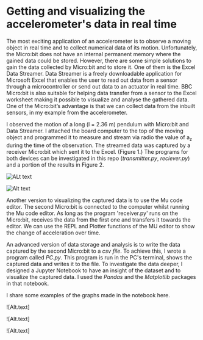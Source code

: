 # Getting and visualizing the accelerometer's data in real time

The most exciting application of an accelerometer is to observe a moving object in real time and to collect numerical data of its motion. Unfortunately, the Micro:bit does not have an internal permanent memory where the gained data could be stored. However, there are some simple solutions to gain the data collected by Micro:bit and to store it. One of them is the Excel Data Streamer. Data Streamer is a freely downloadable application for Microsoft Excel that enables the user to read out data from a sensor through a microcontroller or send out data to an actuator in real time. BBC Micro:bit is also suitable for helping data transfer from a sensor to the Excel worksheet making it possible to visualize and analyse the gathered data. One of the Micro:bit’s advantage is that we can collect data from the inbuilt sensors, in my example from the accelerometer.

I observed the motion of a long (l = 2.36 m) pendulum with Micro:bit and Data Streamer. I attached the board computer to the top of the moving object and programmed it to measure and stream via radio the value of a<sub>z</sub> during the time of the observation. The streamed data was captured by a receiver Micro:bit which sent it to the Excel. (Figure 1.) The programs for both devices can be investigated in this repo (*transmitter.py*, *reciever.py*) and a portion of the results in Figure 2.

![ALt text](https://github.com/tmattila77/Microbit-projects/blob/main/Getting%20accelerometer%20data%20in%20real%20time/Figure1.png "Figure1")

![Alt text](https://github.com/tmattila77/Microbit-projects/blob/main/Getting%20accelerometer%20data%20in%20real%20time/Figure2.JPG "Figure2")

Another version to visualizing the captured data is to use the Mu code editor. The second Micro:bit is connected to the computer whilst running the Mu code editor. As long as the program 'receiver.py' runs on the Micro:bit, receives the data from the first one and transfers it towards the editor. We can use the REPL and Plotter functions of the MU editor to show the change of acceleration over time.

An advanced version of data storage and analysis is to write the data captured by the second Micro:bit to a *csv file*. To achieve this, I wrote a program called *PC.py*. This program is run in the PC's terminal, shows the captured data and writes it to the file. To investigate the data deeper, I designed a Jupyter Notebook to have an insight of the dataset and to visualize the captured data. I used the *Pandas* and the *Matplotlib* packages in that notebook.

I share some examples of the graphs made in the notebook here.

![Alt.text]

![Alt.text]

![Alt.text]


